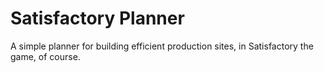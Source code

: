 # Satisfactory Planner

A simple planner for building efficient production sites, 
in Satisfactory the game, of course.
